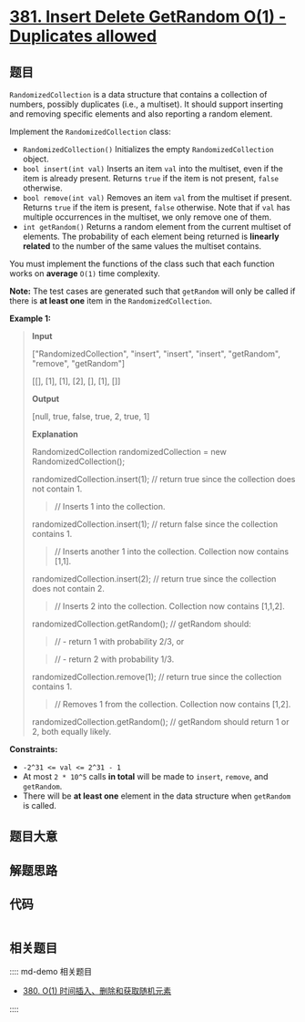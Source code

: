 # [381. Insert Delete GetRandom O(1) - Duplicates allowed](https://leetcode.com/problems/insert-delete-getrandom-o1-duplicates-allowed/)

## 题目

`RandomizedCollection` is a data structure that contains a collection of
numbers, possibly duplicates (i.e., a multiset). It should support inserting
and removing specific elements and also reporting a random element.

Implement the `RandomizedCollection` class:

- `RandomizedCollection()` Initializes the empty `RandomizedCollection` object.
- `bool insert(int val)` Inserts an item `val` into the multiset, even if the item is already present. Returns `true` if the item is not present, `false` otherwise.
- `bool remove(int val)` Removes an item `val` from the multiset if present. Returns `true` if the item is present, `false` otherwise. Note that if `val` has multiple occurrences in the multiset, we only remove one of them.
- `int getRandom()` Returns a random element from the current multiset of elements. The probability of each element being returned is **linearly related** to the number of the same values the multiset contains.

You must implement the functions of the class such that each function works on
**average** `O(1)` time complexity.

**Note:** The test cases are generated such that `getRandom` will only be
called if there is **at least one** item in the `RandomizedCollection`.

**Example 1:**

> **Input**
>
> ["RandomizedCollection", "insert", "insert", "insert", "getRandom", "remove", "getRandom"]
>
> [[], [1], [1], [2], [], [1], []]
>
> **Output**
>
> [null, true, false, true, 2, true, 1]
>
> **Explanation**
>
> RandomizedCollection randomizedCollection = new RandomizedCollection();
>
> randomizedCollection.insert(1); // return true since the collection does not contain 1.
>
> > // Inserts 1 into the collection.
>
> randomizedCollection.insert(1); // return false since the collection contains 1.
>
> > // Inserts another 1 into the collection. Collection now contains [1,1].
>
> randomizedCollection.insert(2); // return true since the collection does not contain 2.
>
> > // Inserts 2 into the collection. Collection now contains [1,1,2].
>
> randomizedCollection.getRandom(); // getRandom should:
>
> > // - return 1 with probability 2/3, or
>
> > // - return 2 with probability 1/3.
>
> randomizedCollection.remove(1); // return true since the collection contains 1.
>
> > // Removes 1 from the collection. Collection now contains [1,2].
>
> randomizedCollection.getRandom(); // getRandom should return 1 or 2, both equally likely.

**Constraints:**

- `-2^31 <= val <= 2^31 - 1`
- At most `2 * 10^5` calls **in total** will be made to `insert`, `remove`, and `getRandom`.
- There will be **at least one** element in the data structure when `getRandom` is called.

## 题目大意

## 解题思路

## 代码

```javascript

```

## 相关题目

:::: md-demo 相关题目

- [380. O(1) 时间插入、删除和获取随机元素](./0380.md)

::::
